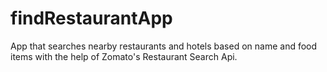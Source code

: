 # findRestaurantApp
App that searches nearby restaurants and hotels based on name and food items with the help of Zomato's Restaurant Search Api.



